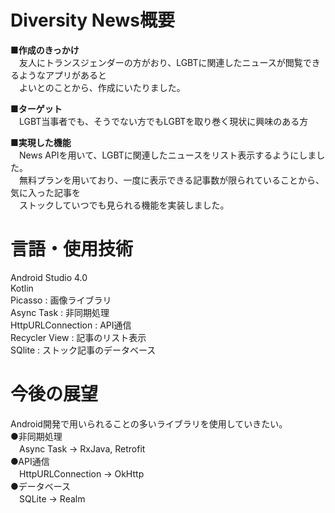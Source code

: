 # Diversity News概要
**■作成のきっかけ**  
　友人にトランスジェンダーの方がおり、LGBTに関連したニュースが閲覧できるようなアプリがあると  
　よいとのことから、作成にいたりました。

**■ターゲット**  
　LGBT当事者でも、そうでない方でもLGBTを取り巻く現状に興味のある方

**■実現した機能**  
　News APIを用いて、LGBTに関連したニュースをリスト表示するようにしました。  
　無料プランを用いており、一度に表示できる記事数が限られていることから、気に入った記事を  
　ストックしていつでも見られる機能を実装しました。
  
# 言語・使用技術  
Android Studio 4.0  
Kotlin  
Picasso : 画像ライブラリ  
Async Task : 非同期処理  
HttpURLConnection : API通信  
Recycler View : 記事のリスト表示  
SQlite : ストック記事のデータベース  
  
# 今後の展望  
Android開発で用いられることの多いライブラリを使用していきたい。  
●非同期処理  
　Async Task -> RxJava, Retrofit  
●API通信  
　HttpURLConnection -> OkHttp  
●データベース  
　SQLite -> Realm  
  
